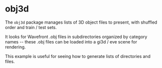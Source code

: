 # obj3d

The `obj3d` package manages lists of 3D object files to present, with shuffled order and train / test sets. 

It looks for Wavefront .obj files in subdirectories organized by category names -- these .obj files can be loaded into a gi3d / eve scene for rendering.

This example is useful for seeing how to generate lists of directories and files.

